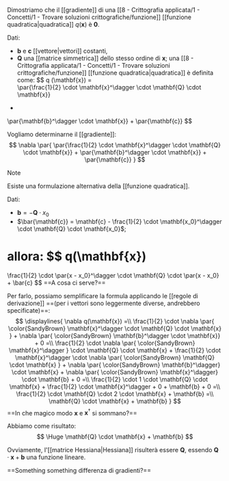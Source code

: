 Dimostriamo che il [[gradiente]] di una [[8 - Crittografia applicata/1 - Concetti/1 - Trovare soluzioni crittografiche/funzione]] [[funzione quadratica|quadratica]] $q (\mathbf{x})$ è $\mathbf{0}$.

Dati: 
- $\mathbf{b}$ e $\mathbf{c}$ [[vettore|vettori]] costanti,
- $\mathbf{Q}$ una [[matrice simmetrica]] dello stesso ordine di $\mathbf{x}$;
una [[8 - Crittografia applicata/1 - Concetti/1 - Trovare soluzioni crittografiche/funzione]] [[funzione quadratica|quadratica]] è definita come:
$$
q (\mathbf{x}) 
=\
\par{\frac{1}{2} \cdot \mathbf{x}^\dagger \cdot \mathbf{Q} \cdot \mathbf{x}}
+ 
\par{\mathbf{b}^\dagger \cdot \mathbf{x}}
+ 
\par{\mathbf{c}}
$$

Vogliamo determinarne il [[gradiente]]:
$$
\nabla \par{
\par{\frac{1}{2} \cdot \mathbf{x}^\dagger \cdot \mathbf{Q} \cdot \mathbf{x}}
+ 
\par{\mathbf{b}^\dagger \cdot \mathbf{x}}
+ 
\par{\mathbf{c}}
}
$$

> [!Note]
> Esiste una formulazione alternativa della [[funzione quadratica]].
> 
> Dati:
> - $\mathbf{b} = - \mathbf{Q} \cdot x_0$
> - $\bar{\mathbf{c}} = \mathbf{c} - \frac{1}{2} \cdot \mathbf{x_0}^\dagger \cdot \mathbf{Q} \cdot \mathbf{x_0}$;
> 
> allora:
> $$
> q(\mathbf{x}) 
> = 
> \frac{1}{2} 
> \cdot 
> \par{x - x_0}^\dagger
> \cdot
> \mathbf{Q}
> \cdot
> \par{x - x_0}
> +
> \bar{c}
> $$
> ==A cosa ci serve?==

Per farlo, possiamo semplificare la formula applicando le [[regole di derivazione]] ==(per i vettori sono leggermente diverse, andrebbero specificate)==:
$$
\displaylines{
	\nabla q(\mathbf{x})
	=\\
	\frac{1}{2} \cdot \nabla \par{ \color{SandyBrown} \mathbf{x}^\dagger \cdot \mathbf{Q} \cdot \mathbf{x} } + \nabla \par{ \color{SandyBrown} \mathbf{b}^\dagger \cdot \mathbf{x}} + 0
	=\\
	\frac{1}{2} \cdot \nabla \par{ \color{SandyBrown} \mathbf{x}^\dagger } \cdot \mathbf{Q} \cdot \mathbf{x} + \frac{1}{2} \cdot \mathbf{x}^\dagger \cdot \nabla \par{ \color{SandyBrown} \mathbf{Q} \cdot \mathbf{x} } + \nabla \par{ \color{SandyBrown} \mathbf{b}^\dagger} \cdot \mathbf{x} + \nabla \par{ \color{SandyBrown} \mathbf{x}^\dagger} \cdot \mathbf{b} + 0 
	=\\
	\frac{1}{2} \cdot 1 \cdot \mathbf{Q} \cdot \mathbf{x} + \frac{1}{2} \cdot \mathbf{x}^\dagger + 0 + \mathbf{b} + 0
	=\\
	\frac{1}{2} \cdot \mathbf{Q} \cdot 2 \cdot \mathbf{x} + \mathbf{b}
	=\\
	\mathbf{Q} \cdot \mathbf{x} + \mathbf{b}
}
$$
==In che magico modo $\mathbf{x}$ e $\mathbf{x}^\dagger$ si sommano?==

Abbiamo come risultato:
$$
\Huge
\mathbf{Q} \cdot \mathbf{x} + \mathbf{b}
$$

Ovviamente, l'[[matrice Hessiana|Hessiana]] risulterà essere $\mathbf{Q}$, essendo $\mathbf{Q} \cdot \mathbf{x} + \mathbf{b}$ una funzione lineare.

==Something something differenza di gradienti?==
